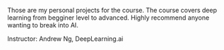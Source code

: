   
Those are my personal projects for the course. The course covers deep learning from begginer level to advanced. Highly recommend anyone wanting to break into AI.

Instructor: Andrew Ng, DeepLearning.ai
